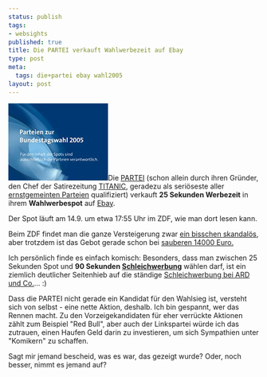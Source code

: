 ```yaml
--- 
status: publish
tags: 
- websights
published: true
title: Die PARTEI verkauft Wahlwerbezeit auf Ebay
type: post
meta: 
  tags: die+partei ebay wahl2005
layout: post
---
```

<img src='/media/wp/050829parteienzurwahl.jpg' alt='Parteien zur Wahl 2005' class="alignright" />Die <a href="http://www.die-partei.de/">PARTEI</a> (schon allein durch ihren Gründer, den Chef der Satirezeitung <a href="http://www.titanic-magazin.de/">TITANIC</a>, geradezu als seriöseste aller <a href="http://de.wikipedia.org/wiki/Spa%C3%9Fpartei">ernstgemeinten Parteien</a> qualifiziert) verkauft <strong>25 Sekunden Werbezeit</strong> in ihrem <strong>Wahlwerbespot</strong> auf <a href="http://cgi.ebay.de/25-Sekunden-Werbezeit-im-ZDF-am-14-9-05_W0QQitemZ7540737218QQcategoryZ32148QQssPageNameZWDVWQQrdZ1QQcmdZViewItem">Ebay</a>.

Der Spot läuft am 14.9. um etwa 17:55 Uhr im ZDF, wie man dort lesen kann.

Beim ZDF findet man die ganze Versteigerung zwar <a href="http://portale.web.de/Boulevard/msg/5938568/">ein bisschen skandalös</a>, aber trotzdem ist das Gebot gerade schon bei <a href="http://www.rp-online.de/public/article/nachrichten/medien/tv/104378">sauberen 14000 Euro.</a>

Ich persönlich finde es einfach komisch: Besonders, dass man zwischen 25 Sekunden Spot und <strong>90 Sekunden <a href="http://de.wikipedia.org/wiki/Schleichwerbung">Schleichwerbung</a></strong> wählen darf, ist ein ziemlich deutlicher Seitenhieb auf die ständige <a href="http://news.google.de/news?q=ard+schleichwerbung&hl=de">Schleichwerbung bei ARD und Co.</a>... :)

Dass die PARTEI nicht gerade ein Kandidat für den Wahlsieg ist, versteht sich von selbst - eine nette Aktion, deshalb. Ich bin gespannt, wer das Rennen macht. Zu den Vorzeigekandidaten für eher verrückte Aktionen zählt zum Beispiel "Red Bull", aber auch der Linkspartei würde ich das zutrauen, einen Haufen Geld darin zu investieren, um sich Sympathien unter "Komikern" zu schaffen.

Sagt mir jemand bescheid, was es war, das gezeigt wurde? Oder, noch besser, nimmt es jemand auf?

